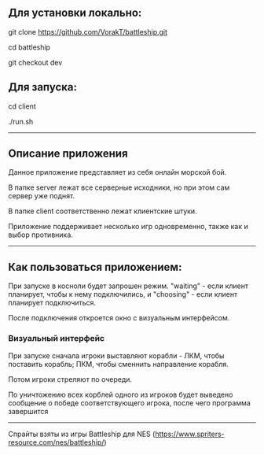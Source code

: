 ## Для установки локально:

git clone https://github.com/VorakT/battleship.git

cd battleship

git checkout dev



## Для запуска:

cd client

./run.sh

---

## Описание приложения

Данное приложение представляет из себя онлайн морской бой. 

В папке server лежат все серверные исходники, но при этом сам сервер уже поднят.

В папке client соответственно лежат клиентские штуки.

Приложение поддерживает несколько игр одновременно, также как и выбор противника.

---

## Как пользоваться приложением:

При запуске в косноли будет запрошен режим. "waiting" - если клиент планирует, чтобы к нему подключились, и "choosing" - если клиент планирует подключиться.

После подключения откроется окно с визуальным интерфейсом.

### Визуальный интерфейс

При запуске сначала игроки выставляют корабли - ЛКМ, чтобы поставить корабль; ПКМ, чтобы сменнить направление корабля.

Потом игроки стреляют по очереди.

По уничтожению всех корблей одного из игроков будет выведено сообщение о победе соответствующего игрока, после чего программа завершится

---

Спрайты взяты из игры Battleship для NES (https://www.spriters-resource.com/nes/battleship/)


